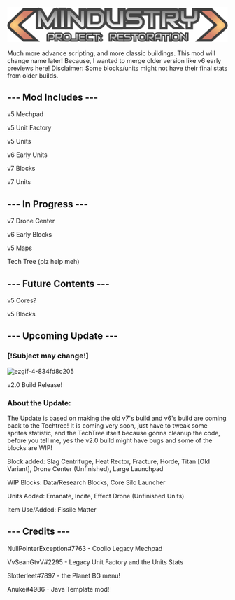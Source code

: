 ![Logo](assets/sprites-override/ui/logo.png)

Much more advance scripting, and more classic buildings.
This mod will change name later! Because, I wanted to merge older version like v6 early previews here!
Disclaimer: Some blocks/units might not have their final stats from older builds.

## --- Mod Includes ---

v5 Mechpad

v5 Unit Factory

v5 Units

v6 Early Units

v7 Blocks

v7 Units

## --- In Progress ---

v7 Drone Center

v6 Early Blocks

v5 Maps

Tech Tree (plz help meh)

## --- Future Contents ---

v5 Cores?

v5 Blocks

## --- Upcoming Update ---

### [!Subject may change!]

![ezgif-4-834fd8c205](https://user-images.githubusercontent.com/64627966/226748064-bcf4174a-93d1-4966-80ff-db67f910fa0f.gif)

v2.0 Build Release!

### About the Update:

The Update is based on making the old v7's build and v6's build are coming back to the Techtree! It is coming very soon, just have to tweak some sprites statistic, and the TechTree itself because gonna cleanup the code, before you tell me, yes the v2.0 build might have bugs and some of the blocks are WIP!

Block added: Slag Centrifuge, Heat Rector, Fracture, Horde, Titan [Old Variant], Drone Center (Unfinished), Large Launchpad

WIP Blocks: Data/Research Blocks, Core Silo Launcher

Units Added: Emanate, Incite, Effect Drone (Unfinished Units)

Item Use/Added: Fissile Matter

## --- Credits ---

NullPointerException#7763 - Coolio Legacy Mechpad

VvSeanGtvV#2295 - Legacy Unit Factory and the Units Stats

Slotterleet#7897 - the Planet BG menu!

Anuke#4986 - Java Template mod!

